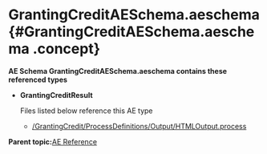 # GrantingCreditAESchema.aeschema {#GrantingCreditAESchema.aeschema .concept}

**AE Schema GrantingCreditAESchema.aeschema contains these referenced types**

-   **GrantingCreditResult**

    Files listed below reference this AE type

    -   [/GrantingCredit/ProcessDefinitions/Output/HTMLOutput.process](../../../projects/GrantingCredit/ProcessDefinitions/Output/HTMLOutput.process.md)

**Parent topic:**[AE Reference](../../../../../../modules/demo_Enterprise/dita/crossref/ae/aeRef/AE_AERef.md)

